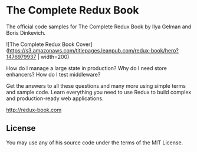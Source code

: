 # The Complete Redux Book

The official code samples for The Complete Redux Book by Ilya Gelman and Boris Dinkevich.

![The Complete Redux Book Cover](https://s3.amazonaws.com/titlepages.leanpub.com/redux-book/hero?1476979937 | width=200)

How do I manage a large state in production? Why do I need store enhancers? How do I test middleware?

Get the answers to all these questions and many more using simple terms and sample code. Learn everything you need to use Redux to build complex and production-ready web applications.

http://redux-book.com

## License

You may use any of his source code under the terms of the MIT License.
